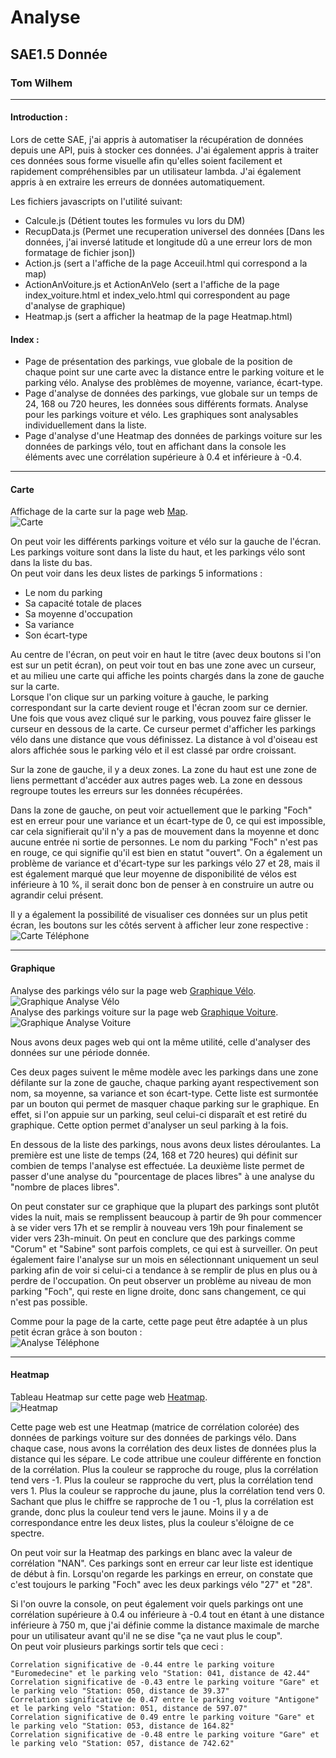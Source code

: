 # Analyse  
## SAE1.5 Donnée  
### Tom Wilhem

---

#### Introduction :  
Lors de cette SAE, j'ai appris à automatiser la récupération de données depuis une API, puis à stocker ces données. J'ai également appris à traiter ces données sous forme visuelle afin qu'elles soient facilement et rapidement compréhensibles par un utilisateur lambda. J'ai également appris à en extraire les erreurs de données automatiquement.  

Les fichiers javascripts on l'utilité suivant:
- Calcule.js (Détient toutes les formules vu lors du DM)
- RecupData.js (Permet une recuperation universel des données [Dans les données, j'ai inversé latitude et longitude dû a une erreur lors de mon formatage de fichier json])
- Action.js (sert a l'affiche de la page Acceuil.html qui correspond a la map)
- ActionAnVoiture.js et ActionAnVelo (sert a l'affiche de la page index_voiture.html et index_velo.html qui correspondent au page d'analyse de graphique)
- Heatmap.js (sert a afficher la heatmap de la page Heatmap.html)

#### Index :  
- Page de présentation des parkings, vue globale de la position de chaque point sur une carte avec la distance entre le parking voiture et le parking vélo. Analyse des problèmes de moyenne, variance, écart-type.  
- Page d'analyse de données des parkings, vue globale sur un temps de 24, 168 ou 720 heures, les données sous différents formats. Analyse pour les parkings voiture et vélo. Les graphiques sont analysables individuellement dans la liste.  
- Page d'analyse d'une Heatmap des données de parkings voiture sur les données de parkings vélo, tout en affichant dans la console les éléments avec une corrélation supérieure à 0.4 et inférieure à -0.4.  

---

#### Carte  
Affichage de la carte sur la page web [Map](https://twilhem.github.io/Api-Parking/Web/Acceuil.html).  
![Carte](image/Map.png)

On peut voir les différents parkings voiture et vélo sur la gauche de l'écran.  
Les parkings voiture sont dans la liste du haut, et les parkings vélo sont dans la liste du bas.  
On peut voir dans les deux listes de parkings 5 informations :  
- Le nom du parking  
- Sa capacité totale de places  
- Sa moyenne d'occupation  
- Sa variance  
- Son écart-type  

Au centre de l'écran, on peut voir en haut le titre (avec deux boutons si l'on est sur un petit écran), on peut voir tout en bas une zone avec un curseur, et au milieu une carte qui affiche les points chargés dans la zone de gauche sur la carte.  
Lorsque l'on clique sur un parking voiture à gauche, le parking correspondant sur la carte devient rouge et l'écran zoom sur ce dernier. Une fois que vous avez cliqué sur le parking, vous pouvez faire glisser le curseur en dessous de la carte. Ce curseur permet d'afficher les parkings vélo dans une distance que vous définissez. La distance à vol d'oiseau est alors affichée sous le parking vélo et il est classé par ordre croissant.  

Sur la zone de gauche, il y a deux zones. La zone du haut est une zone de liens permettant d'accéder aux autres pages web. La zone en dessous regroupe toutes les erreurs sur les données récupérées.  

Dans la zone de gauche, on peut voir actuellement que le parking "Foch" est en erreur pour une variance et un écart-type de 0, ce qui est impossible, car cela signifierait qu'il n'y a pas de mouvement dans la moyenne et donc aucune entrée ni sortie de personnes. Le nom du parking "Foch" n'est pas en rouge, ce qui signifie qu'il est bien en statut "ouvert". On a également un problème de variance et d'écart-type sur les parkings vélo 27 et 28, mais il est également marqué que leur moyenne de disponibilité de vélos est inférieure à 10 %, il serait donc bon de penser à en construire un autre ou agrandir celui présent.  

Il y a également la possibilité de visualiser ces données sur un plus petit écran, les boutons sur les côtés servent à afficher leur zone respective :  
![Carte Téléphone](image/MapTelephone.png)

---

#### Graphique

Analyse des parkings vélo sur la page web [Graphique Vélo](https://twilhem.github.io/Api-Parking/Web/index_velo.html).  
![Graphique Analyse Vélo](image/AnalyseVelo.png)  
Analyse des parkings voiture sur la page web [Graphique Voiture](https://twilhem.github.io/Api-Parking/Web/Index_Voiture.html).  
![Graphique Analyse Voiture](image/AnalyseVoiture.png)

Nous avons deux pages web qui ont la même utilité, celle d'analyser des données sur une période donnée.  

Ces deux pages suivent le même modèle avec les parkings dans une zone défilante sur la zone de gauche, chaque parking ayant respectivement son nom, sa moyenne, sa variance et son écart-type. Cette liste est surmontée par un bouton qui permet de masquer chaque parking sur le graphique. En effet, si l'on appuie sur un parking, seul celui-ci disparaît et est retiré du graphique. Cette option permet d'analyser un seul parking à la fois.  

En dessous de la liste des parkings, nous avons deux listes déroulantes. La première est une liste de temps (24, 168 et 720 heures) qui définit sur combien de temps l'analyse est effectuée. La deuxième liste permet de passer d'une analyse du "pourcentage de places libres" à une analyse du "nombre de places libres".  

On peut constater sur ce graphique que la plupart des parkings sont plutôt vides la nuit, mais se remplissent beaucoup à partir de 9h pour commencer à se vider vers 17h et se remplir à nouveau vers 19h pour finalement se vider vers 23h-minuit. On peut en conclure que des parkings comme "Corum" et "Sabine" sont parfois complets, ce qui est à surveiller. On peut également faire l'analyse sur un mois en sélectionnant uniquement un seul parking afin de voir si celui-ci a tendance à se remplir de plus en plus ou à perdre de l'occupation. On peut observer un problème au niveau de mon parking "Foch", qui reste en ligne droite, donc sans changement, ce qui n'est pas possible.  

Comme pour la page de la carte, cette page peut être adaptée à un plus petit écran grâce à son bouton :  
![Analyse Téléphone](<image/Analyse Telephone.png>)

---

#### Heatmap

Tableau Heatmap sur cette page web [Heatmap](https://twilhem.github.io/Api-Parking/Web/Heatmap.html).  
![Heatmap](image/Heatmap.png)

Cette page web est une Heatmap (matrice de corrélation colorée) des données de parkings voiture sur des données de parkings vélo. Dans chaque case, nous avons la corrélation des deux listes de données plus la distance qui les sépare. Le code attribue une couleur différente en fonction de la corrélation. Plus la couleur se rapproche du rouge, plus la corrélation tend vers -1. Plus la couleur se rapproche du vert, plus la corrélation tend vers 1. Plus la couleur se rapproche du jaune, plus la corrélation tend vers 0. Sachant que plus le chiffre se rapproche de 1 ou -1, plus la corrélation est grande, donc plus la couleur tend vers le jaune. Moins il y a de correspondance entre les deux listes, plus la couleur s'éloigne de ce spectre.  

On peut voir sur la Heatmap des parkings en blanc avec la valeur de corrélation "NAN". Ces parkings sont en erreur car leur liste est identique de début à fin. Lorsqu'on regarde les parkings en erreur, on constate que c'est toujours le parking "Foch" avec les deux parkings vélo "27" et "28".  

Si l'on ouvre la console, on peut également voir quels parkings ont une corrélation supérieure à 0.4 ou inférieure à -0.4 tout en étant à une distance inférieure à 750 m, que j'ai définie comme la distance maximale de marche pour un utilisateur avant qu'il ne se dise "ça ne vaut plus le coup".  
On peut voir plusieurs parkings sortir tels que ceci :  
```
Correlation significative de -0.44 entre le parking voiture "Euromedecine" et le parking velo "Station: 041, distance de 42.44"
Correlation significative de -0.43 entre le parking voiture "Gare" et le parking velo "Station: 050, distance de 39.37"
Correlation significative de 0.47 entre le parking voiture "Antigone" et le parking velo "Station: 051, distance de 597.07"
Correlation significative de 0.49 entre le parking voiture "Gare" et le parking velo "Station: 053, distance de 164.82"
Correlation significative de -0.48 entre le parking voiture "Gare" et le parking velo "Station: 057, distance de 742.62"
```
